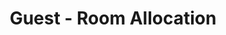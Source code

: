 ---
title: Guest - Room Allocation
api:
  file: TravClan-Hotels-Partner-APIs.yaml
  operationId: post_api-v1-hotels-itineraries-itinerary-code-rooms-allocations
hidden: false
---
